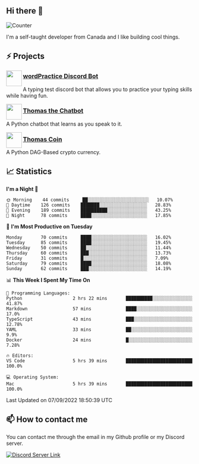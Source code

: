 <h2>Hi there 👋</h2>

![Counter](https://komarev.com/ghpvc/?username=principle105)

<p>I'm a self-taught developer from Canada and I like building cool things.</p>

<h2>⚡ Projects</h2>

<img align="left" src="https://i.imgur.com/BIzs17V.png" width="42" height="42" />
<h3><a target="_blank" href="https://top.gg/bot/743183681182498906">wordPractice Discord Bot</a></h3>
<p>A typing test discord bot that allows you to practice your typing skills while having fun.</p>

<img align="left" src="https://i.imgur.com/1qHopDH.png" width="42" height="42" />
<h3><a href="https://github.com/principle105/thomasthechatbot">Thomas the Chatbot</a></h3>
<p>A Python chatbot that learns as you speak to it.</p>

<img align="left" src="https://i.imgur.com/4FdQpgN.png" width="42" height="42" />
<h3><a href="https://github.com/principle105/thomas">Thomas Coin</a></h3>
<p>A Python DAG-Based crypto currency.</p>

<h2>📈 Statistics</h2>

<!--START_SECTION:waka-->
**I'm a Night 🦉** 

```text
🌞 Morning    44 commits     ██░░░░░░░░░░░░░░░░░░░░░░░   10.07% 
🌆 Daytime    126 commits    ███████░░░░░░░░░░░░░░░░░░   28.83% 
🌃 Evening    189 commits    ██████████░░░░░░░░░░░░░░░   43.25% 
🌙 Night      78 commits     ████░░░░░░░░░░░░░░░░░░░░░   17.85%

```
📅 **I'm Most Productive on Tuesday** 

```text
Monday       70 commits     ████░░░░░░░░░░░░░░░░░░░░░   16.02% 
Tuesday      85 commits     ████░░░░░░░░░░░░░░░░░░░░░   19.45% 
Wednesday    50 commits     ██░░░░░░░░░░░░░░░░░░░░░░░   11.44% 
Thursday     60 commits     ███░░░░░░░░░░░░░░░░░░░░░░   13.73% 
Friday       31 commits     █░░░░░░░░░░░░░░░░░░░░░░░░   7.09% 
Saturday     79 commits     ████░░░░░░░░░░░░░░░░░░░░░   18.08% 
Sunday       62 commits     ███░░░░░░░░░░░░░░░░░░░░░░   14.19%

```


📊 **This Week I Spent My Time On** 

```text
💬 Programming Languages: 
Python                   2 hrs 22 mins       ██████████░░░░░░░░░░░░░░░   41.87% 
Markdown                 57 mins             ████░░░░░░░░░░░░░░░░░░░░░   17.0% 
TypeScript               43 mins             ███░░░░░░░░░░░░░░░░░░░░░░   12.78% 
YAML                     33 mins             ██░░░░░░░░░░░░░░░░░░░░░░░   9.9% 
Docker                   24 mins             █░░░░░░░░░░░░░░░░░░░░░░░░   7.28%

🔥 Editors: 
VS Code                  5 hrs 39 mins       █████████████████████████   100.0%

💻 Operating System: 
Mac                      5 hrs 39 mins       █████████████████████████   100.0%

```


 Last Updated on 07/09/2022 18:50:39 UTC
<!--END_SECTION:waka-->

<h2>📫 How to contact me</h2>

You can contact me through the email in my Github profile or my Discord server.

[![Discord Server Link](https://dcbadge.vercel.app/api/server/DHnk46C)](https://discord.gg/DHnk46C)

